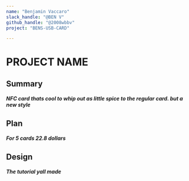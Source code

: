 ```yaml
---
name: "Benjamin Vaccaro"
slack_handle: "@BEN V"
github_handle: "@2008wbbv"
project: "BENS-USB-CARD"

---
```


# PROJECT NAME
## Summary
##### NFC card thats cool to whip out as little spice to the regular card. but a new style

## Plan
##### For 5 cards 22.8 dollars

## Design
##### The tutorial yall made
